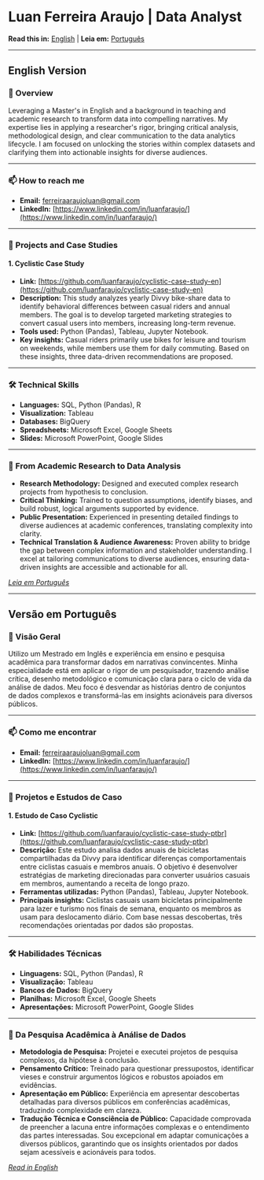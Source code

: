 # Luan Ferreira Araujo | Data Analyst

**Read this in:** [English](#english-version) | **Leia em:** [Português](#versão-em-português)

---

## English Version

### 📌 Overview
Leveraging a Master's in English and a background in teaching and academic research to transform data into compelling narratives. My expertise lies in applying a researcher's rigor, bringing critical analysis, methodological design, and clear communication to the data analytics lifecycle. I am focused on unlocking the stories within complex datasets and clarifying them into actionable insights for diverse audiences.

---

### 📫 How to reach me

- **Email:** ferreiraaraujoluan@gmail.com
- **LinkedIn:** [https://www.linkedin.com/in/luanfaraujo/](https://www.linkedin.com/in/luanfaraujo/)

---

### 📂 Projects and Case Studies

#### 1. Cyclistic Case Study
- **Link:** [https://github.com/luanfaraujo/cyclistic-case-study-en](https://github.com/luanfaraujo/cyclistic-case-study-en)
- **Description:** This study analyzes yearly Divvy bike-share data to identify behavioral differences between casual riders and annual members. The goal is to develop targeted marketing strategies to convert casual users into members, increasing long-term revenue.
- **Tools used:** Python (Pandas), Tableau, Jupyter Notebook.
- **Key insights:** Casual riders primarily use bikes for leisure and tourism on weekends, while members use them for daily commuting. Based on these insights, three data-driven recommendations are proposed.

---

### 🛠️ Technical Skills

- **Languages:** SQL, Python (Pandas), R
- **Visualization:** Tableau
- **Databases:** BigQuery
- **Spreadsheets:** Microsoft Excel, Google Sheets
- **Slides:** Microsoft PowerPoint, Google Slides

---

### 🎯 From Academic Research to Data Analysis

- **Research Methodology:** Designed and executed complex research projects from hypothesis to conclusion.
- **Critical Thinking:** Trained to question assumptions, identify biases, and build robust, logical arguments supported by evidence.
- **Public Presentation:** Experienced in presenting detailed findings to diverse audiences at academic conferences, translating complexity into clarity.
- **Technical Translation & Audience Awareness:** Proven ability to bridge the gap between complex information and stakeholder understanding. I excel at tailoring communications to diverse audiences, ensuring data-driven insights are accessible and actionable for all.

*[Leia em Português](#versão-em-português)*

---

## Versão em Português

### 📌 Visão Geral
Utilizo um Mestrado em Inglês e experiência em ensino e pesquisa acadêmica para transformar dados em narrativas convincentes. Minha especialidade está em aplicar o rigor de um pesquisador, trazendo análise crítica, desenho metodológico e comunicação clara para o ciclo de vida da análise de dados. Meu foco é desvendar as histórias dentro de conjuntos de dados complexos e transformá-las em insights acionáveis para diversos públicos.

---

### 📫 Como me encontrar

- **Email:** ferreiraaraujoluan@gmail.com
- **LinkedIn:** [https://www.linkedin.com/in/luanfaraujo/](https://www.linkedin.com/in/luanfaraujo/)

---

### 📂 Projetos e Estudos de Caso

#### 1. Estudo de Caso Cyclistic
- **Link:** [https://github.com/luanfaraujo/cyclistic-case-study-ptbr](https://github.com/luanfaraujo/cyclistic-case-study-ptbr)
- **Descrição:** Este estudo analisa dados anuais de bicicletas compartilhadas da Divvy para identificar diferenças comportamentais entre ciclistas casuais e membros anuais. O objetivo é desenvolver estratégias de marketing direcionadas para converter usuários casuais em membros, aumentando a receita de longo prazo.
- **Ferramentas utilizadas:** Python (Pandas), Tableau, Jupyter Notebook.
- **Principais insights:** Ciclistas casuais usam bicicletas principalmente para lazer e turismo nos finais de semana, enquanto os membros as usam para deslocamento diário. Com base nessas descobertas, três recomendações orientadas por dados são propostas.

---

### 🛠️ Habilidades Técnicas

- **Linguagens:** SQL, Python (Pandas), R
- **Visualização:** Tableau
- **Bancos de Dados:** BigQuery
- **Planilhas:** Microsoft Excel, Google Sheets
- **Apresentações:** Microsoft PowerPoint, Google Slides

---

### 🎯 Da Pesquisa Acadêmica à Análise de Dados

- **Metodologia de Pesquisa:** Projetei e executei projetos de pesquisa complexos, da hipótese à conclusão.
- **Pensamento Crítico:** Treinado para questionar pressupostos, identificar vieses e construir argumentos lógicos e robustos apoiados em evidências.
- **Apresentação em Público:** Experiência em apresentar descobertas detalhadas para diversos públicos em conferências acadêmicas, traduzindo complexidade em clareza.
- **Tradução Técnica e Consciência de Público:** Capacidade comprovada de preencher a lacuna entre informações complexas e o entendimento das partes interessadas. Sou excepcional em adaptar comunicações a diversos públicos, garantindo que os insights orientados por dados sejam acessíveis e acionáveis para todos.

*[Read in English](#english-version)*
